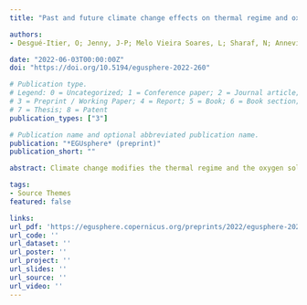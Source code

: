 ```yaml
---
title: "Past and future climate change effects on thermal regime and oxygen solubility of four peri-alpine lakes"

authors:
- Desgué-Itier, O; Jenny, J-P; Melo Vieira Soares, L; Sharaf, N; Anneville, O; Bouffard, D; Vinçon Leite, B; Chanudet, V; Danis, P-A; Domaizon, I; Mazure, T; Soulignac, F; Tran-Khac, V; Guillard, J

date: "2022-06-03T00:00:00Z"
doi: "https://doi.org/10.5194/egusphere-2022-260"

# Publication type.
# Legend: 0 = Uncategorized; 1 = Conference paper; 2 = Journal article;
# 3 = Preprint / Working Paper; 4 = Report; 5 = Book; 6 = Book section;
# 7 = Thesis; 8 = Patent
publication_types: ["3"]

# Publication name and optional abbreviated publication name.
publication: "*EGUsphere* (preprint)"
publication_short: ""

abstract: Climate change modifies the thermal regime and the oxygen solubility of lakes globally, resulting in the alteration of ecosystem processes, lake habitats and concentrations of key parameters. The use of one-dimensional (1D) lake model for global scale studies has become the standard in lake research to evaluate the effects of climate change. However, such approach requires global scale forcing parameters which have several limitations that are barely discussed, such as the need of serious downscaling. Furthermore, projections of lakes' thermal regime are hardly ever confronted with long-term observations that extent for more than a few decades. These shortfalls limit the robustness of hindcast/ forecast simulations on decadal to centennial timescales. In this study, several 1D lake models' robustness was tested for long-term variations based on 63 years of limnological data collected by the French Observatory of LAkes (OLA). Here we evaluate the possibility to force mechanistic models by following the long-term evolution of shortwave radiation and air temperature while providing realistic seasonal trend for the other parameters for which local scale downscaling often lacks accuracy. Then, the effects of climate change on the thermal regime and oxygen solubility were analyzed in the four-largest French peri-Alpine lakes. Our results show that 1D lake models forced by air temperatures and short-wave radiations accurately predict variations in lake thermal regime over the last four to six decades, with RMSE <1.95 °C. During the last three decades, water temperatures have increased by 0.46 °C decade–1 (±0.02 °C) in the epilimnion and 0.33 °C decade–1 (±0.06 °C) in the hypolimnion. Concomitantly and due to thermal change, O2 solubility has decreased by -0.104 mg L–1 decade–1 (±0.005 mg L–1) and -0.096 mg L–1 decade–1 (±0.011 mg L–1) in the epilimnion and hypolimnion, respectively. Based on the ssp370 socio-economic pathway of the IPCC, perialpine lakes could face an increase of 3.80 °C (±0.20 °C) in the next 70 years, accompanied by a decline of 1.0 mg L–1 (±0.1 mg L–1) of O2 solubility. These results suggest important degradation in lake thermal and oxygen conditions and a loss of habitats for endemic species.

tags:
- Source Themes
featured: false

links:
url_pdf: 'https://egusphere.copernicus.org/preprints/2022/egusphere-2022-260/egusphere-2022-260.pdf'
url_code: ''
url_dataset: ''
url_poster: ''
url_project: ''
url_slides: ''
url_source: ''
url_video: ''
---
```


